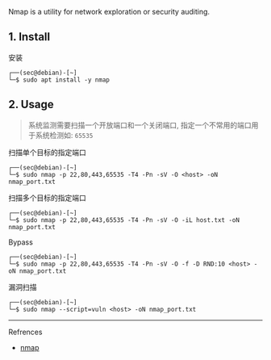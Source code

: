 Nmap is a utility for network exploration or security auditing.

## 1. Install

安装

```
┌──(sec@debian)-[~]
└─$ sudo apt install -y nmap
```

## 2. Usage

> 系统监测需要扫描一个开放端口和一个关闭端口, 指定一个不常用的端口用于系统检测如: `65535`

扫描单个目标的指定端口

```
┌──(sec@debian)-[~]
└─$ sudo nmap -p 22,80,443,65535 -T4 -Pn -sV -O <host> -oN nmap_port.txt
```

扫描多个目标的指定端口

```
┌──(sec@debian)-[~]
└─$ sudo nmap -p 22,80,443,65535 -T4 -Pn -sV -O -iL host.txt -oN nmap_port.txt
```

Bypass

```
┌──(sec@debian)-[~]
└─$ sudo nmap -p 22,80,443,65535 -T4 -Pn -sV -O -f -D RND:10 <host> -oN nmap_port.txt
```

漏洞扫描

```
┌──(sec@debian)-[~]
└─$ sudo nmap --script=vuln <host> -oN nmap_port.txt
```

---

Refrences

- [nmap](https://www.kali.org/tools/nmap/)
